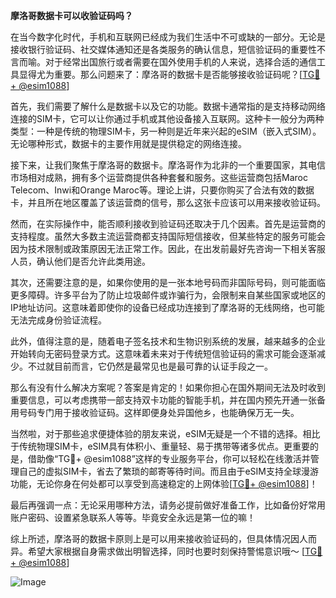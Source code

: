 **摩洛哥数据卡可以收验证码吗？**

在当今数字化时代，手机和互联网已经成为我们生活中不可或缺的一部分。无论是接收银行验证码、社交媒体通知还是各类服务的确认信息，短信验证码的重要性不言而喻。对于经常出国旅行或者需要在国外使用手机的人来说，选择合适的通信工具显得尤为重要。那么问题来了：摩洛哥的数据卡是否能够接收验证码呢？[[TG💪+ @esim1088](https://t.me/s/esim1088)]

首先，我们需要了解什么是数据卡以及它的功能。数据卡通常指的是支持移动网络连接的SIM卡，它可以让你通过手机或其他设备接入互联网。这种卡一般分为两种类型：一种是传统的物理SIM卡，另一种则是近年来兴起的eSIM（嵌入式SIM）。无论哪种形式，数据卡的主要作用就是提供稳定的网络连接。

接下来，让我们聚焦于摩洛哥的数据卡。摩洛哥作为北非的一个重要国家，其电信市场相对成熟，拥有多个运营商提供各种套餐和服务。这些运营商包括Maroc Telecom、Inwi和Orange Maroc等。理论上讲，只要你购买了合法有效的数据卡，并且所在地区覆盖了该运营商的信号，那么这张卡应该可以用来接收验证码。

然而，在实际操作中，能否顺利接收到验证码还取决于几个因素。首先是运营商的支持程度。虽然大多数主流运营商都支持国际短信接收，但某些特定的服务可能会因为技术限制或政策原因无法正常工作。因此，在出发前最好先咨询一下相关客服人员，确认他们是否允许此类用途。

其次，还需要注意的是，如果你使用的是一张本地号码而非国际号码，则可能面临更多障碍。许多平台为了防止垃圾邮件或诈骗行为，会限制来自某些国家或地区的IP地址访问。这意味着即使你的设备已经成功连接到了摩洛哥的无线网络，也可能无法完成身份验证流程。

此外，值得注意的是，随着电子签名技术和生物识别系统的发展，越来越多的企业开始转向无密码登录方式。这意味着未来对于传统短信验证码的需求可能会逐渐减少。不过就目前而言，它仍然是最常见也是最可靠的认证手段之一。

那么有没有什么解决方案呢？答案是肯定的！如果你担心在国外期间无法及时收到重要信息，可以考虑携带一部支持双卡功能的智能手机，并在国内预先开通一张备用号码专门用于接收验证码。这样即便身处异国他乡，也能确保万无一失。

当然啦，对于那些追求便捷体验的朋友来说，eSIM无疑是一个不错的选择。相比于传统物理SIM卡，eSIM具有体积小、重量轻、易于携带等诸多优点。更重要的是，借助像“TG💪+ @esim1088”这样的专业服务平台，你可以轻松在线激活并管理自己的虚拟SIM卡，省去了繁琐的邮寄等待时间。而且由于eSIM支持全球漫游功能，无论你身在何处都可以享受到高速稳定的上网体验[[TG💪+ @esim1088](https://t.me/s/esim1088)]！

最后再强调一点：无论采用哪种方法，请务必提前做好准备工作，比如备份好常用账户密码、设置紧急联系人等等。毕竟安全永远是第一位的嘛！

综上所述，摩洛哥的数据卡原则上是可以用来接收验证码的，但具体情况因人而异。希望大家根据自身需求做出明智选择，同时也要时刻保持警惕意识哦～ [[TG💪+ @esim1088](https://t.me/s/esim1088)] 

![Image](https://i.postimg.cc/4NQfJmqS/Snipaste-2025-05-13-00-14-12.png)
